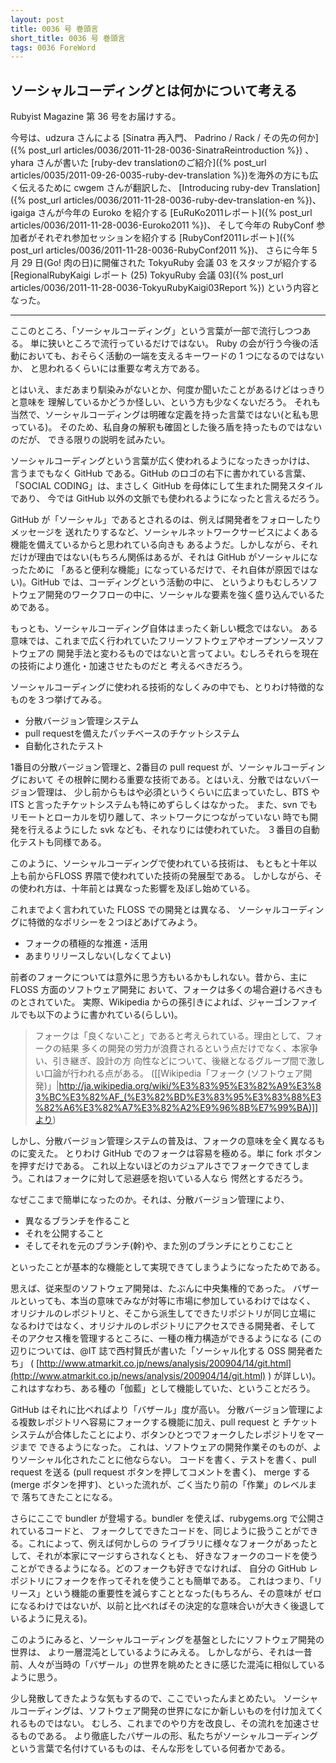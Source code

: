```yaml
---
layout: post
title: 0036 号 巻頭言
short_title: 0036 号 巻頭言
tags: 0036 ForeWord
---
```



## ソーシャルコーディングとは何かについて考える

Rubyist Magazine 第 36 号をお届けする。

今号は、udzura さんによる
[Sinatra 再入門、 Padrino / Rack / その先の何か]({% post_url articles/0036/2011-11-28-0036-SinatraReintroduction %}) 、
yhara さんが書いた
[ruby-dev translationのご紹介]({% post_url articles/0035/2011-09-26-0035-ruby-dev-translation %})を海外の方にも広く伝えるために
cwgem さんが翻訳した、
[Introducing ruby-dev Translation]({% post_url articles/0036/2011-11-28-0036-ruby-dev-translation-en %})、
igaiga さんが今年の Euroko を紹介する
[EuRuKo2011レポート]({% post_url articles/0036/2011-11-28-0036-Euroko2011 %})、
そして今年の RubyConf 参加者がそれぞれ参加セッションを紹介する
[RubyConf2011レポート]({% post_url articles/0036/2011-11-28-0036-RubyConf2011 %})、
さらに今年 5 月 29 日(Go! 肉の日)に開催された TokyuRuby 会議 03 をスタッフが紹介する
[RegionalRubyKaigi レポート (25) TokyuRuby 会議 03]({% post_url articles/0036/2011-11-28-0036-TokyuRubyKaigi03Report %})
という内容となった。

----

ここのところ、「ソーシャルコーディング」という言葉が一部で流行しつつある。
単に狭いところで流行っているだけではない。
Ruby の会が行う今後の活動においても、おそらく活動の一端を支えるキーワードの 1 つになるのではないか、
と思われるくらいには重要な考え方である。

とはいえ、まだあまり馴染みがないとか、何度か聞いたことがあるけどはっきりと意味を
理解しているかどうか怪しい、という方も少なくないだろう。
それも当然で、ソーシャルコーディングは明確な定義を持った言葉ではない(と私も思っている)。
そのため、私自身の解釈も確固とした後ろ盾を持ったものではないのだが、
できる限りの説明を試みたい。

ソーシャルコーディングという言葉が広く使われるようになったきっかけは、
言うまでもなく GitHub である。GitHub のロゴの右下に書かれている言葉、
「SOCIAL CODING」は、まさしく GitHub を母体にして生まれた開発スタイルであり、
今では GitHub 以外の文脈でも使われるようになったと言えるだろう。

GitHub が「ソーシャル」であるとされるのは、例えば開発者をフォローしたりメッセージを
送れたりするなど、ソーシャルネットワークサービスによくある機能を備えているからと思われている向きも
あるようだ。しかしながら、それだけが理由ではない(もちろん関係はあるが、それは GitHub がソーシャルになったために
「あると便利な機能」になっているだけで、それ自体が原因ではない)。GitHub では、コーディングという活動の中に、
というよりもむしろソフトウェア開発のワークフローの中に、ソーシャルな要素を強く盛り込んでいるためである。

もっとも、ソーシャルコーディング自体はまったく新しい概念ではない。
ある意味では、これまで広く行われていたフリーソフトウェアやオープンソースソフトウェアの
開発手法と変わるものではないと言ってよい。むしろそれらを現在の技術により進化・加速させたものだと
考えるべきだろう。

ソーシャルコーディングに使われる技術的なしくみの中でも、とりわけ特徴的なものを３つ挙げてみる。

* 分散バージョン管理システム
* pull requestを備えたパッチベースのチケットシステム
* 自動化されたテスト


1番目の分散バージョン管理と、2番目の pull request が、ソーシャルコーディングにおいて
その根幹に関わる重要な技術である。とはいえ、分散ではないバージョン管理は、
少し前からもはや必須というくらいに広まっていたし、BTS や ITS と言ったチケットシステムも特にめずらしくはなかった。
また、svn でもリモートとローカルを切り離して、ネットワークにつながっていない
時でも開発を行えるようにした svk なども、それなりには使われていた。
３番目の自動化テストも同様である。

このように、ソーシャルコーディングで使われている技術は、
もともと十年以上も前からFLOSS 界隈で使われていた技術の発展型である。
しかしながら、その使われ方は、十年前とは異なった影響を及ぼし始めている。

これまでよく言われていた FLOSS での開発とは異なる、
ソーシャルコーディングに特徴的なポリシーを２つほどあげてみよう。

* フォークの積極的な推進・活用
* あまりリリースしない(しなくてよい)


前者のフォークについては意外に思う方もいるかもしれない。昔から、主に FLOSS 方面のソフトウェア開発に
おいて、フォークは多くの場合避けるべきものとされていた。
実際、Wikipedia からの孫引きによれば、ジャーゴンファイルでも以下のように書かれている(らしい)。

> フォークは「良くないこと」であると考えられている。理由として、フォークの結果
> 多くの開発の労力が浪費されるという点だけでなく、本家争い、引き継ぎ、設計の方
> 向性などについて、後継となるグループ間で激しい口論が行われる点がある。
> ([[Wikipedia「フォーク (ソフトウェア開発)」|http://ja.wikipedia.org/wiki/%E3%83%95%E3%82%A9%E3%83%BC%E3%82%AF_(%E3%82%BD%E3%83%95%E3%83%88%E3%82%A6%E3%82%A7%E3%82%A2%E9%96%8B%E7%99%BA)]]より)


しかし、分散バージョン管理システムの普及は、フォークの意味を全く異なるものに変えた。
とりわけ GitHub でのフォークは容易を極める。単に fork ボタンを押すだけである。
これ以上ないほどのカジュアルさでフォークできてしまう。これはフォークに対して忌避感を抱いている人なら
愕然とするだろう。

なぜここまで簡単になったのか。それは、分散バージョン管理により、

* 異なるブランチを作ること
* それを公開すること
* そしてそれを元のブランチ(幹)や、また別のブランチにとりこむこと


といったことが基本的な機能として実現できてしまうようになったためである。

思えば、従来型のソフトウェア開発は、たぶんに中央集権的であった。
バザールといっても、本当の意味でみなが対等に市場に参加しているわけではなく、
オリジナルのレポジトリと、そこから派生してできたリポジトリが同じ立場に
なるわけではなく、オリジナルのレポジトリにアクセスできる開発者、そして
そのアクセス権を管理するところに、一種の権力構造ができるようになる
(この辺りについては、@IT 誌で西村賢氏が書いた「ソーシャル化する OSS 開発者たち」
( [http://www.atmarkit.co.jp/news/analysis/200904/14/git.html](http://www.atmarkit.co.jp/news/analysis/200904/14/git.html) ) が詳しい)。
これはすなわち、ある種の「伽藍」として機能していた、ということだろう。

GitHub はそれに比べればより「バザール」度が高い。
分散バージョン管理による複数レポジトリへ容易にフォークする機能に加え、pull request と
チケットシステムが合体したことにより、ボタンひとつでフォークしたレポジトリをマージまで
できるようになった。
これは、ソフトウェアの開発作業そのものが、よりソーシャル化されたことに他ならない。
コードを書く、テストを書く、pull request を送る (pull request ボタンを押してコメントを書く)、
merge する(merge ボタンを押す)、といった流れが、ごく当たり前の「作業」のレベルまで
落ちてきたことになる。

さらにここで bundler が登場する。bundler を使えば、rubygems.org で公開されているコードと、
フォークしてできたコードを、同じように扱うことができる。これによって、例えば何かしらの
ライブラリに様々なフォークがあったとして、それが本家にマージすらされなくとも、
好きなフォークのコードを使うことができるようになる。どのフォークも好きでなければ、
自分の GitHub レポジトリにフォークを作ってそれを使うことも簡単である。
これはつまり、「リリース」という機能の重要性を減らすこととなった(もちろん、その意味が
ゼロになるわけではないが、以前と比べればその決定的な意味合いが大きく後退しているように見える)。

このようにみると、ソーシャルコーディングを基盤としたにソフトウェア開発の世界は、
より一層混沌としているようにみえる。
しかしながら、それは一昔前、人々が当時の「バザール」の世界を眺めたときに感じた混沌に相似しているように思う。

少し発散してきたような気もするので、ここでいったんまとめたい。
ソーシャルコーディングは、ソフトウェア開発の世界になにか新しいものを付け加えてくれるものではない。
むしろ、これまでのやり方を改良し、その流れを加速させるものである。
より徹底したバザールの形、私たちがソーシャルコーディングという言葉で名付けているものは、そんな形をしている何者かである。


